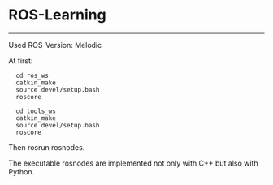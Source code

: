# ROS-Learning
---
Used ROS-Version: Melodic

At first:

      cd ros_ws
      catkin_make
      source devel/setup.bash
      roscore
      
      cd tools_ws
      catkin_make
      source devel/setup.bash
      roscore
      
Then rosrun rosnodes.

The executable rosnodes are implemented not only with C++ but also with Python.
